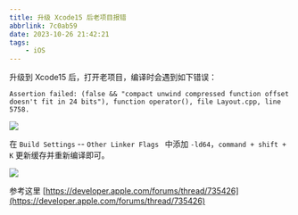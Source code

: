 ```yaml
---
title: 升级 Xcode15 后老项目报错
abbrlink: 7c0ab59
date: 2023-10-26 21:42:21
tags:
    - iOS
---
```


升级到 Xcode15 后，打开老项目，编译时会遇到如下错误：

```
Assertion failed: (false && "compact unwind compressed function offset doesn't fit in 24 bits"), function operator(), file Layout.cpp, line 5758.
```

![](/images/2023/20231026213513.png)

在 `Build Settings` -- `Other Linker Flags ` 中添加 `-ld64`，`command + shift + K` 更新缓存并重新编译即可。

![](/images/2023/20231026213944.png)

参考这里 [https://developer.apple.com/forums/thread/735426](https://developer.apple.com/forums/thread/735426)
